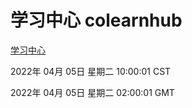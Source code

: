 # 学习中心 colearnhub
[学习中心](http://59.174.25.134:56308/colearnhub/)

2022年 04月 05日 星期二 10:00:01 CST

2022年 04月 05日 星期二 02:00:01 GMT
